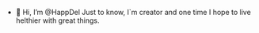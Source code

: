 - 👋 Hi, I’m @HappDel
Just to know, I`m creator and one time I hope to live helthier with great things.

<!---
HappDel/HappDel is a ✨ special ✨ repository because its `README.md` (this file) appears on your GitHub profile.
You can click the Preview link to take a look at your changes.
--->
